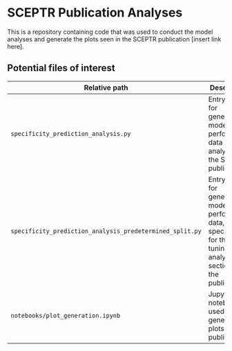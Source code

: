 # SCEPTR Publication Analyses

This is a repository containing code that was used to conduct the model analyses and generate the plots seen in the SCEPTR publication [insert link here].

## Potential files of interest
|Relative path|Description|
|---|---|
|`specificity_prediction_analysis.py`|Entry point for generating model performance data analysed in the SCEPTR publication.|
|`specificity_prediction_analysis_predetermined_split.py`|Entry point for generating model performance data, specifically for the fine-tuning analysis section in the publication.|
|`notebooks/plot_generation.ipynb`|Jupyter notebook used to generate the plots in the publication.|